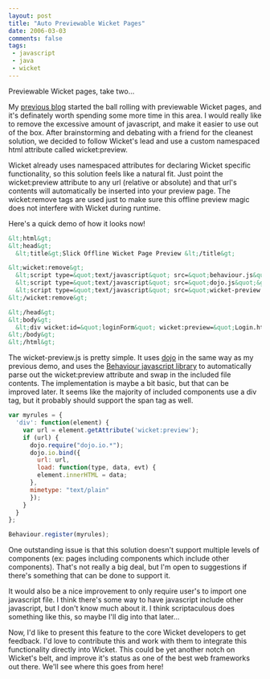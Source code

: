 ```yaml
---
layout: post
title: "Auto Previewable Wicket Pages"
date: 2006-03-03
comments: false
tags:
 - javascript
 - java
 - wicket
---
```


Previewable Wicket pages, take two...



My [previous blog](http://jroller.com/page/wireframe/?anchor=previewable_wicket_pages) started the ball rolling with previewable Wicket pages, and it's definately worth spending some more time in this area. I would really like to remove the excessive amount of javascript, and make it easier to use out of the box. After brainstorming and debating with a friend for the cleanest solution, we decided to follow Wicket's lead and use a custom namespaced html attribute called wicket:preview.



Wicket already uses namespaced attributes for declaring Wicket specific functionality, so this solution feels like a natural fit. Just point the wicket:preview attribute to any url (relative or absolute) and that url's contents will automatically be inserted into your preview page. The wicket:remove tags are used just to make sure this offline preview magic does not interfere with Wicket during runtime.



Here's a quick demo of how it looks now!



```html
&lt;html&gt;
&lt;head&gt;
  &lt;title&gt;Slick Offline Wicket Page Preview &lt;/title&gt;

&lt;wicket:remove&gt;
  &lt;script type=&quot;text/javascript&quot; src=&quot;behaviour.js&quot;&gt;&lt;/script&gt;
  &lt;script type=&quot;text/javascript&quot; src=&quot;dojo.js&quot;&gt;&lt;/script&gt;
  &lt;script type=&quot;text/javascript&quot; src=&quot;wicket-preview.js&quot;&gt;&lt;/script&gt;
&lt;/wicket:remove&gt;

&lt;/head&gt;
&lt;body&gt;
  &lt;div wicket:id=&quot;loginForm&quot; wicket:preview=&quot;Login.html&quot;&gt;Text should be replaced&lt;/div&gt;
&lt;/body&gt;
&lt;/html&gt;
```



The wicket-preview.js is pretty simple. It uses [dojo](http://dojotoolkit.org/) in the same way as my previous demo, and uses the [Behaviour javascript library](bennolan.com/behaviour/) to automatically parse out the wicket:preview attribute and swap in the included file contents. The implementation is maybe a bit basic, but that can be improved later. It seems like the majority of included components use a div tag, but it probably should support the span tag as well.


```javascript
var myrules = {
  'div': function(element) {
    var url = element.getAttribute('wicket:preview');
    if (url) {
      dojo.require("dojo.io.*");
      dojo.io.bind({
        url: url,
        load: function(type, data, evt) {
        element.innerHTML = data;
      },
      mimetype: "text/plain"
      });
    }
  }
};

Behaviour.register(myrules);
```



One outstanding issue is that this solution doesn't support multiple levels of components (ex: pages including components which include other components). That's not really a big deal, but I'm open to suggestions if there's something that can be done to support it.



It would also be a nice improvement to only require user's to import one javascript file. I think there's some way to have javascript include other javascript, but I don't know much about it. I think scriptaculous does something like this, so maybe I'll dig into that later...



Now, I'd like to present this feature to the core Wicket developers to get feedback. I'd love to contribute this and work with them to integrate this functionality directly into Wicket. This could be yet another notch on Wicket's belt, and improve it's status as one of the best web frameworks out there. We'll see where this goes from here!
